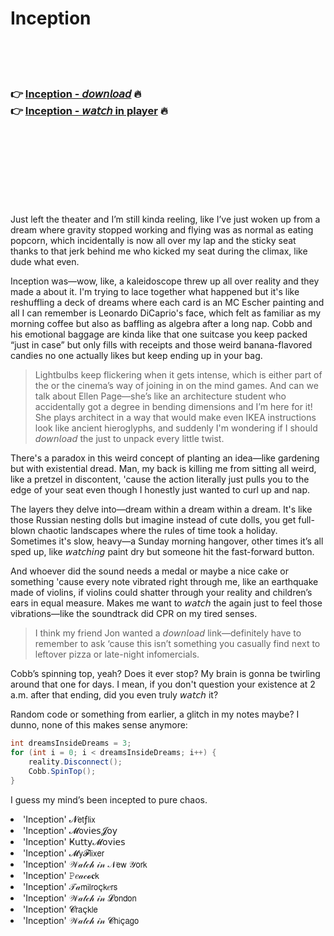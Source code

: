 <h1>Inception</h1>

<br><br><br>

<h3>👉 <a href="https://Nicholass-rakulloacrum1981.github.io/csioqgzumj/">Inception - 𝘥𝘰𝘸𝘯𝘭𝘰𝘢𝘥</a> 🔥<br>
👉 <a href="https://Nicholass-rakulloacrum1981.github.io/csioqgzumj/">Inception - 𝘸𝘢𝘵𝘤𝘩 in player</a> 🔥
</h3>



<br><br><br><br><br><br><br>


Just left the theater and I’m still kinda reeling, like I’ve just woken up from a dream where gravity stopped working and flying was as normal as eating popcorn, which incidentally is now all over my lap and the sticky seat thanks to that jerk behind me who kicked my seat during the climax, like dude what even.

Inception was—wow, like, a kaleidoscope threw up all over reality and they made a   about it. I'm trying to lace together what happened but it's like reshuffling a deck of dreams where each card is an MC Escher painting and all I can remember is Leonardo DiCaprio's face, which felt as familiar as my morning coffee but also as baffling as algebra after a long nap. Cobb and his emotional baggage are kinda like that one suitcase you keep packed “just in case” but only fills with receipts and those weird banana-flavored candies no one actually likes but keep ending up in your bag.

> Lightbulbs keep flickering when it gets intense, which is either part of the   or the cinema’s way of joining in on the mind games. And can we talk about Ellen Page—she’s like an architecture student who accidentally got a degree in bending dimensions and I’m here for it! She plays architect in a way that would make even IKEA instructions look like ancient hieroglyphs, and suddenly I'm wondering if I should 𝘥𝘰𝘸𝘯𝘭𝘰𝘢𝘥 the   just to unpack every little twist.

There's a paradox in this weird concept of planting an idea—like gardening but with existential dread. Man, my back is killing me from sitting all weird, like a pretzel in discontent, 'cause the action literally just pulls you to the edge of your seat even though I honestly just wanted to curl up and nap.

The layers they delve into—dream within a dream within a dream. It's like those Russian nesting dolls but imagine instead of cute dolls, you get full-blown chaotic landscapes where the rules of time took a holiday. Sometimes it's slow, heavy—a Sunday morning hangover, other times it’s all sped up, like 𝘸𝘢𝘵𝘤𝘩𝘪𝘯𝘨 paint dry but someone hit the fast-forward button. 

And whoever did the sound needs a medal or maybe a nice cake or something 'cause every note vibrated right through me, like an earthquake made of violins, if violins could shatter through your reality and children’s ears in equal measure. Makes me want to 𝘸𝘢𝘵𝘤𝘩 the   again just to feel those vibrations—like the soundtrack did CPR on my tired senses. 

> I think my friend Jon wanted a 𝘥𝘰𝘸𝘯𝘭𝘰𝘢𝘥 link—definitely have to remember to ask ‘cause this isn’t something you casually find next to leftover pizza or late-night infomercials.

Cobb’s spinning top, yeah? Does it ever stop? My brain is gonna be twirling around that one for days. I mean, if you don't question your existence at 2 a.m. after that ending, did you even truly 𝘸𝘢𝘵𝘤𝘩 it?

Random code or something from earlier, a glitch in my notes maybe? I dunno, none of this makes sense anymore:

```csharp
int dreamsInsideDreams = 3;
for (int i = 0; i < dreamsInsideDreams; i++) {
    reality.Disconnect(); 
    Cobb.SpinTop();
}
``` 

I guess my mind’s been incepted to pure chaos.

<li>'Inception' 𝓝𝖾𝗍ƒ𝗅𝗂𝗑</li>
<li>'Inception' 𝓜𝗈ν𝗂𝖾𝗌𝓙𝗈𝗒</li>
<li>'Inception' Ҝ𝗎𝗍𝗍𝗒𝓜𝗈ν𝗂𝖾𝗌</li>
<li>'Inception' 𝓜𝗒𝓕𝗅𝗂𝗑𝖾𝗋</li>
<li>'Inception' 𝒲𝒶𝓉𝒸𝒽 𝒾𝓃 𝒩𝖾𝗐 𝒴𝗈𝗋𝗄</li>
<li>'Inception' 𝙿𝑒𝒶𝒸𝓸𝐜𝗄</li>
<li>'Inception' 𝒯𝒶𝗆𝗂𝗅𝗋𝗈ç𝗄𝑒𝗋𝗌</li>
<li>'Inception' 𝒲𝒶𝓉𝒸𝒽 𝒾𝓃 𝓛𝗈𝗇𝖽𝗈𝗇</li>
<li>'Inception' 𝓒𝗋𝖺ç𝗄𝗅𝖾</li>
<li>'Inception' 𝒲𝒶𝓉𝒸𝒽 𝒾𝓃 𝓒𝗁𝗂ç𝖺𝗀𝗈</li>
